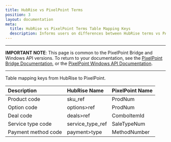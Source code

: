 ```yaml
---
title: HubRise vs PixelPoint Terms
position: 3
layout: documentation
meta:
  title: HubRise vs PixelPoint Terms Table Mapping Keys
  description: Informs users on differences between HubRise terms vs PAR PixelPoint terms used by presenting them on a table.
---
```


---

**IMPORTANT NOTE**: This page is common to the PixelPoint Bridge and Windows API versions. To return to your documentation, see the [PixelPoint Bridge Documentation](/apps/pixelpoint-bridge), or the [PixelPoint Windows API Documentation](/apps/pixelpoint-windows-api).

---

Table mapping keys from HubRise to PixelPoint.

| Description         | HubRise Name     | PixelPoint Name |
| :------------------ | :--------------- | :-------------- |
| Product code        | sku_ref          | ProdNum         |
| Option code         | options>ref      | ProdNum         |
| Deal code           | deals>ref        | ComboItemId     |
| Service type code   | service_type_ref | SaleTypeNum     |
| Payment method code | payment>type     | MethodNumber    |
